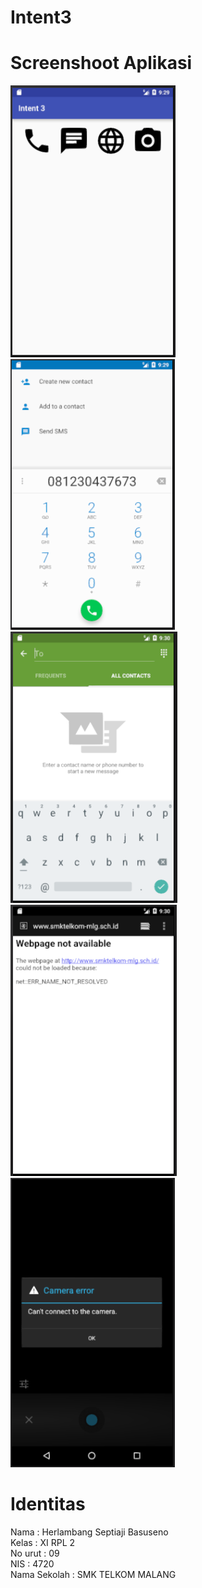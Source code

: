 # Intent3
# Screenshoot Aplikasi 
![intent3_1](https://github.com/herlambangsb/Intent3/blob/master/1.PNG)
![intent3_2](https://github.com/herlambangsb/Intent3/blob/master/2.PNG)
![intent3_3](https://github.com/herlambangsb/Intent3/blob/master/3.PNG)
![intent3_4](https://github.com/herlambangsb/Intent3/blob/master/4.PNG)
![intent3_5](https://github.com/herlambangsb/Intent3/blob/master/5.PNG)
# Identitas
Nama : Herlambang Septiaji Basuseno <br>
Kelas : XI RPL 2 <br>
No urut : 09 <br>
NIS : 4720 <br>
Nama Sekolah : SMK TELKOM MALANG <br>
